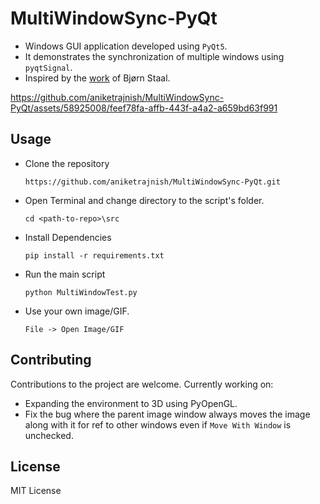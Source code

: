# MultiWindowSync-PyQt
  * Windows GUI application developed using `PyQt5`.
  * It demonstrates the synchronization of multiple windows using `pyqtSignal`. <br>
  * Inspired by the [work](https://twitter.com/_nonfigurativ_/status/1727322594570027343) of Bjørn Staal. 

https://github.com/aniketrajnish/MultiWindowSync-PyQt/assets/58925008/feef78fa-affb-443f-a4a2-a659bd63f991

## Usage
* Clone the repository
  ```
  https://github.com/aniketrajnish/MultiWindowSync-PyQt.git
  ```
* Open Terminal and change directory to the script's folder.
  ```
  cd <path-to-repo>\src
  ```
* Install Dependencies
  ```
  pip install -r requirements.txt
  ```
* Run the main script
  ```
  python MultiWindowTest.py
  ```
* Use your own image/GIF.
  ```
  File -> Open Image/GIF
  ```
  
## Contributing
Contributions to the project are welcome. Currently working on:
* Expanding the environment to 3D using PyOpenGL.
* Fix the bug where the parent image window always moves the image along with it for ref to other windows even if `Move With Window` is unchecked.

## License
MIT License


